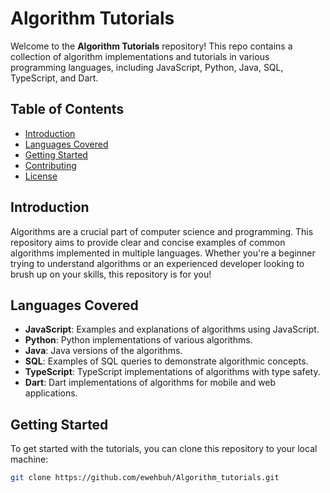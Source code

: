 # Algorithm Tutorials

Welcome to the **Algorithm Tutorials** repository! This repo contains a collection of algorithm implementations and tutorials in various programming languages, including JavaScript, Python, Java, SQL, TypeScript, and Dart.

## Table of Contents

- [Introduction](#introduction)
- [Languages Covered](#languages-covered)
- [Getting Started](#getting-started)
- [Contributing](#contributing)
- [License](#license)

## Introduction

Algorithms are a crucial part of computer science and programming. This repository aims to provide clear and concise examples of common algorithms implemented in multiple languages. Whether you're a beginner trying to understand algorithms or an experienced developer looking to brush up on your skills, this repository is for you!

## Languages Covered

- **JavaScript**: Examples and explanations of algorithms using JavaScript.
- **Python**: Python implementations of various algorithms.
- **Java**: Java versions of the algorithms.
- **SQL**: Examples of SQL queries to demonstrate algorithmic concepts.
- **TypeScript**: TypeScript implementations of algorithms with type safety.
- **Dart**: Dart implementations of algorithms for mobile and web applications.

## Getting Started

To get started with the tutorials, you can clone this repository to your local machine:

```bash
git clone https://github.com/ewehbuh/Algorithm_tutorials.git